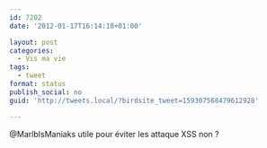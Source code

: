 ```yaml
---
id: 7202
date: '2012-01-17T16:14:18+01:00'

layout: post
categories:
  - Vis ma vie
tags:
  - tweet
format: status
publish_social: no
guid: 'http://tweets.local/?birdsite_tweet=159307568479612928'

---
```


@MarlbIsManiaks utile pour éviter les attaque XSS non ?